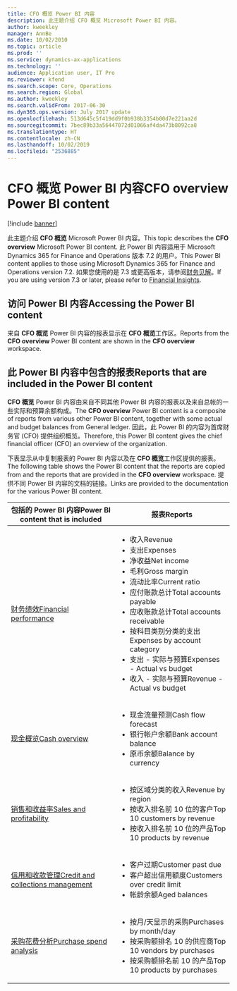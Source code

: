 ```yaml
---
title: CFO 概览 Power BI 内容
description: 此主题介绍 CFO 概览 Microsoft Power BI 内容。
author: kweekley
manager: AnnBe
ms.date: 10/02/2010
ms.topic: article
ms.prod: ''
ms.service: dynamics-ax-applications
ms.technology: ''
audience: Application user, IT Pro
ms.reviewer: kfend
ms.search.scope: Core, Operations
ms.search.region: Global
ms.author: kweekley
ms.search.validFrom: 2017-06-30
ms.dyn365.ops.version: July 2017 update
ms.openlocfilehash: 513d645c5f419dd9f0b938b3354b00d7e221aa2d
ms.sourcegitcommit: 7bec89b33a56447072d01066af4da473b8092ca8
ms.translationtype: HT
ms.contentlocale: zh-CN
ms.lasthandoff: 10/02/2019
ms.locfileid: "2536885"
---
```

# <a name="cfo-overview-power-bi-content"></a><span data-ttu-id="2e9e6-103">CFO 概览 Power BI 内容</span><span class="sxs-lookup"><span data-stu-id="2e9e6-103">CFO overview Power BI content</span></span>

[!include [banner](../includes/banner.md)] 

<span data-ttu-id="2e9e6-104">此主题介绍 **CFO 概览** Microsoft Power BI 内容。</span><span class="sxs-lookup"><span data-stu-id="2e9e6-104">This topic describes the **CFO overview** Microsoft Power BI content.</span></span> <span data-ttu-id="2e9e6-105">此 Power BI 内容适用于 Microsoft Dynamics 365 for Finance and Operations 版本 7.2 的用户。</span><span class="sxs-lookup"><span data-stu-id="2e9e6-105">This Power BI content applies to those using Microsoft Dynamics 365 for Finance and Operations version 7.2.</span></span> <span data-ttu-id="2e9e6-106">如果您使用的是 7.3 或更高版本，请参阅[财务见解](financial-insights.md)。</span><span class="sxs-lookup"><span data-stu-id="2e9e6-106">If you are using version 7.3 or later, please refer to [Financial Insights](financial-insights.md).</span></span>

## <a name="accessing-the-power-bi-content"></a><span data-ttu-id="2e9e6-107">访问 Power BI 内容</span><span class="sxs-lookup"><span data-stu-id="2e9e6-107">Accessing the Power BI content</span></span>

<span data-ttu-id="2e9e6-108">来自 **CFO 概览** Power BI 内容的报表显示在 **CFO 概览**工作区。</span><span class="sxs-lookup"><span data-stu-id="2e9e6-108">Reports from the **CFO overview** Power BI content are shown in the **CFO overview** workspace.</span></span>

## <a name="reports-that-are-included-in-the-power-bi-content"></a><span data-ttu-id="2e9e6-109">此 Power BI 内容中包含的报表</span><span class="sxs-lookup"><span data-stu-id="2e9e6-109">Reports that are included in the Power BI content</span></span>
<span data-ttu-id="2e9e6-110">**CFO 概览** Power BI 内容由来自不同其他 Power BI 内容的报表以及来自总帐的一些实际和预算余额构成。</span><span class="sxs-lookup"><span data-stu-id="2e9e6-110">The **CFO overview** Power BI content is a composite of reports from various other Power BI content, together with some actual and budget balances from General ledger.</span></span> <span data-ttu-id="2e9e6-111">因此，此 Power BI 的内容为首席财务官 (CFO) 提供组织概览。</span><span class="sxs-lookup"><span data-stu-id="2e9e6-111">Therefore, this Power BI content gives the chief financial officer (CFO) an overview of the organization.</span></span>

<span data-ttu-id="2e9e6-112">下表显示从中复制报表的 Power BI 内容以及在 **CFO 概览**工作区提供的报表。</span><span class="sxs-lookup"><span data-stu-id="2e9e6-112">The following table shows the Power BI content that the reports are copied from and the reports that are provided in the **CFO overview** workspace.</span></span> <span data-ttu-id="2e9e6-113">提供不同 Power BI 内容的文档的链接。</span><span class="sxs-lookup"><span data-stu-id="2e9e6-113">Links are provided to the documentation for the various Power BI content.</span></span>

| <span data-ttu-id="2e9e6-114">包括的 Power BI 内容</span><span class="sxs-lookup"><span data-stu-id="2e9e6-114">Power BI content that is included</span></span> | <span data-ttu-id="2e9e6-115">报表</span><span class="sxs-lookup"><span data-stu-id="2e9e6-115">Reports</span></span> |
|-----------------------------------|---------|
| [<span data-ttu-id="2e9e6-116">财务绩效</span><span class="sxs-lookup"><span data-stu-id="2e9e6-116">Financial performance</span></span>](financial-performance-power-bi-content-pack.md) | <ul><li><span data-ttu-id="2e9e6-117">收入</span><span class="sxs-lookup"><span data-stu-id="2e9e6-117">Revenue</span></span></li><li><span data-ttu-id="2e9e6-118">支出</span><span class="sxs-lookup"><span data-stu-id="2e9e6-118">Expenses</span></span></li><li><span data-ttu-id="2e9e6-119">净收益</span><span class="sxs-lookup"><span data-stu-id="2e9e6-119">Net income</span></span></li><li><span data-ttu-id="2e9e6-120">毛利</span><span class="sxs-lookup"><span data-stu-id="2e9e6-120">Gross margin</span></span></li><li><span data-ttu-id="2e9e6-121">流动比率</span><span class="sxs-lookup"><span data-stu-id="2e9e6-121">Current ratio</span></span></li><li><span data-ttu-id="2e9e6-122">应付账款总计</span><span class="sxs-lookup"><span data-stu-id="2e9e6-122">Total accounts payable</span></span></li><li><span data-ttu-id="2e9e6-123">应收账款总计</span><span class="sxs-lookup"><span data-stu-id="2e9e6-123">Total accounts receivable</span></span></li><li><span data-ttu-id="2e9e6-124">按科目类别分类的支出</span><span class="sxs-lookup"><span data-stu-id="2e9e6-124">Expenses by account category</span></span></li><li><span data-ttu-id="2e9e6-125">支出 - 实际与预算</span><span class="sxs-lookup"><span data-stu-id="2e9e6-125">Expenses - Actual vs budget</span></span></li><li><span data-ttu-id="2e9e6-126">收入 - 实际与预算</span><span class="sxs-lookup"><span data-stu-id="2e9e6-126">Revenue - Actual vs budget</span></span></li></ul> |
| [<span data-ttu-id="2e9e6-127">现金概览</span><span class="sxs-lookup"><span data-stu-id="2e9e6-127">Cash overview</span></span>](../../../finance/cash-bank-management/Cash-Overview-Power-BI-content.md) | <ul><li><span data-ttu-id="2e9e6-128">现金流量预测</span><span class="sxs-lookup"><span data-stu-id="2e9e6-128">Cash flow forecast</span></span></li><li><span data-ttu-id="2e9e6-129">银行帐户余额</span><span class="sxs-lookup"><span data-stu-id="2e9e6-129">Bank account balance</span></span></li><li><span data-ttu-id="2e9e6-130">原币余额</span><span class="sxs-lookup"><span data-stu-id="2e9e6-130">Balance by currency</span></span></li></ul> |
| [<span data-ttu-id="2e9e6-131">销售和收益率</span><span class="sxs-lookup"><span data-stu-id="2e9e6-131">Sales and profitability</span></span>](sales-profitability-performance-content-pack.md) | <ul><li><span data-ttu-id="2e9e6-132">按区域分类的收入</span><span class="sxs-lookup"><span data-stu-id="2e9e6-132">Revenue by region</span></span></li><li><span data-ttu-id="2e9e6-133">按收入排名前 10 位的客户</span><span class="sxs-lookup"><span data-stu-id="2e9e6-133">Top 10 customers by revenue</span></span></li><li><span data-ttu-id="2e9e6-134">按收入排名前 10 位的产品</span><span class="sxs-lookup"><span data-stu-id="2e9e6-134">Top 10 products by revenue</span></span></li></ul> |
| [<span data-ttu-id="2e9e6-135">信用和收款管理</span><span class="sxs-lookup"><span data-stu-id="2e9e6-135">Credit and collections management</span></span>](../../../finance/accounts-receivable/credit-collections-power-bi.md) | <ul><li><span data-ttu-id="2e9e6-136">客户过期</span><span class="sxs-lookup"><span data-stu-id="2e9e6-136">Customer past due</span></span></li><li><span data-ttu-id="2e9e6-137">客户超出信用额度</span><span class="sxs-lookup"><span data-stu-id="2e9e6-137">Customers over credit limit</span></span></li><li><span data-ttu-id="2e9e6-138">帐龄余额</span><span class="sxs-lookup"><span data-stu-id="2e9e6-138">Aged balances</span></span></li></ul> |
| [<span data-ttu-id="2e9e6-139">采购花费分析</span><span class="sxs-lookup"><span data-stu-id="2e9e6-139">Purchase spend analysis</span></span>](../../../finance/accounts-receivable/credit-collections-power-bi.md) | <ul><li><span data-ttu-id="2e9e6-140">按月/天显示的采购</span><span class="sxs-lookup"><span data-stu-id="2e9e6-140">Purchases by month/day</span></span></li><li><span data-ttu-id="2e9e6-141">按采购额排名 10 的供应商</span><span class="sxs-lookup"><span data-stu-id="2e9e6-141">Top 10 vendors by purchases</span></span></li><li><span data-ttu-id="2e9e6-142">按采购额排名前 10 的产品</span><span class="sxs-lookup"><span data-stu-id="2e9e6-142">Top 10 products by purchases</span></span></li></ul> |
